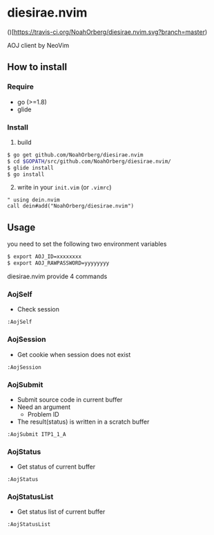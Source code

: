 # diesirae.nvim

()[https://travis-ci.org/NoahOrberg/diesirae.nvim.svg?branch=master)

AOJ client by NeoVim  

## How to install
### Require

- go (>=1.8)
- glide

### Install 

1. build
``` sh
$ go get github.com/NoahOrberg/diesirae.nvim
$ cd $GOPATH/src/github.com/NoahOrberg/diesirae.nvim/
$ glide install
$ go install
```

2. write in your `init.vim` (or `.vimrc`)
``` vim
" using dein.nvim
call dein#add("NoahOrberg/diesirae.nvim")
```

## Usage

you need to set the following two environment variables

``` sh
$ export AOJ_ID=xxxxxxxx
$ export AOJ_RAWPASSWORD=yyyyyyyy
```

diesirae.nvim provide 4 commands 

### AojSelf
- Check session

``` vim
:AojSelf
```

### AojSession

- Get cookie when session does not exist

``` vim
:AojSession
```

### AojSubmit

- Submit source code in current buffer
- Need an argument
  - Problem ID
- The result(status) is written in a scratch buffer

``` vim
:AojSubmit ITP1_1_A
```

### AojStatus

- Get status of current buffer

``` vim
:AojStatus
```

### AojStatusList

- Get status list of current buffer

``` vim
:AojStatusList
```
